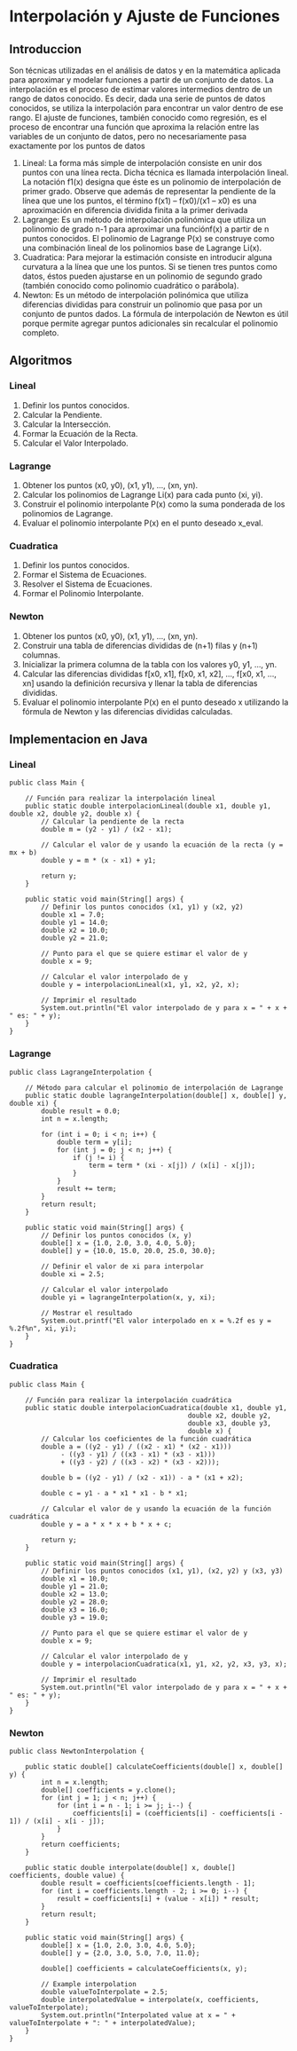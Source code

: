 # Interpolación y Ajuste de Funciones

## Introduccion

Son técnicas utilizadas en el análisis de datos y en la matemática aplicada para aproximar y modelar funciones a partir de un conjunto de datos. La interpolación es el proceso de estimar valores intermedios dentro de un rango de datos conocido. Es decir, dada una serie de puntos de datos conocidos, se utiliza la interpolación para encontrar un valor dentro de ese rango. El ajuste de funciones, también conocido como regresión, es el proceso de encontrar una función que aproxima la relación entre las variables de un conjunto de datos, pero no necesariamente pasa exactamente por los puntos de datos

1. Lineal: La forma más simple de interpolación consiste en unir dos puntos con una línea recta. Dicha técnica es llamada interpolación lineal. La notación f1(x) designa que éste es un polinomio de interpolación de primer grado. Observe que además de representar la pendiente de la línea que une los puntos, el término f(x1) – f(x0)/(x1 – x0) es una aproximación en diferencia dividida finita a la primer derivada
2. Lagrange: Es un método de interpolación polinómica que utiliza un polinomio de grado n-1 para aproximar una funciónf(x) a partir de n puntos conocidos. El polinomio de Lagrange P(x) se construye como una combinación lineal de los polinomios base de Lagrange Li(x).
3. Cuadratica: Para mejorar la estimación consiste en introducir alguna curvatura a la línea que une los puntos. Si se tienen tres puntos como datos, éstos pueden ajustarse en un polinomio de segundo grado (también conocido como polinomio cuadrático o parábola).
4. Newton: Es un método de interpolación polinómica que utiliza diferencias divididas para construir un polinomio que pasa por un conjunto de puntos dados. La fórmula de interpolación de Newton es útil porque permite agregar puntos adicionales sin recalcular el polinomio completo.

## Algoritmos

### Lineal
1. Definir los puntos conocidos.
2. Calcular la Pendiente.
3. Calcular la Intersección.
4. Formar la Ecuación de la Recta.
5. Calcular el Valor Interpolado.

### Lagrange
1. Obtener los puntos (x0, y0), (x1, y1), ..., (xn, yn).
2. Calcular los polinomios de Lagrange Li(x) para cada punto (xi, yi).
3. Construir el polinomio interpolante P(x) como la suma ponderada de los polinomios de Lagrange.
4. Evaluar el polinomio interpolante P(x) en el punto deseado x_eval.

### Cuadratica
1. Definir los puntos conocidos.
2. Formar el Sistema de Ecuaciones.
3. Resolver el Sistema de Ecuaciones.
4. Formar el Polinomio Interpolante.

### Newton
1. Obtener los puntos (x0, y0), (x1, y1), ..., (xn, yn).
2. Construir una tabla de diferencias divididas de (n+1) filas y (n+1) columnas.
3. Inicializar la primera columna de la tabla con los valores y0, y1, ..., yn.
4. Calcular las diferencias divididas f[x0, x1], f[x0, x1, x2], ..., f[x0, x1, ..., xn] usando la definición recursiva y llenar la tabla de diferencias divididas.
5. Evaluar el polinomio interpolante P(x) en el punto deseado x utilizando la fórmula de Newton y las diferencias divididas calculadas.

## Implementacion en Java

### Lineal

    public class Main {
    
        // Función para realizar la interpolación lineal
        public static double interpolacionLineal(double x1, double y1, double x2, double y2, double x) {
            // Calcular la pendiente de la recta
            double m = (y2 - y1) / (x2 - x1);
        
            // Calcular el valor de y usando la ecuación de la recta (y = mx + b)
            double y = m * (x - x1) + y1;
        
            return y;
        }
    
        public static void main(String[] args) {
            // Definir los puntos conocidos (x1, y1) y (x2, y2)
            double x1 = 7.0;
            double y1 = 14.0;
            double x2 = 10.0;
            double y2 = 21.0;
        
            // Punto para el que se quiere estimar el valor de y
            double x = 9;
        
            // Calcular el valor interpolado de y
            double y = interpolacionLineal(x1, y1, x2, y2, x);
        
            // Imprimir el resultado
            System.out.println("El valor interpolado de y para x = " + x + " es: " + y);
        }
    }

### Lagrange

    public class LagrangeInterpolation {

        // Método para calcular el polinomio de interpolación de Lagrange
        public static double lagrangeInterpolation(double[] x, double[] y, double xi) {
            double result = 0.0;
            int n = x.length;

            for (int i = 0; i < n; i++) {
                double term = y[i];
                for (int j = 0; j < n; j++) {
                    if (j != i) {
                        term = term * (xi - x[j]) / (x[i] - x[j]);
                    }
                }
                result += term;
            }
            return result;
        }

        public static void main(String[] args) {
            // Definir los puntos conocidos (x, y)
            double[] x = {1.0, 2.0, 3.0, 4.0, 5.0};
            double[] y = {10.0, 15.0, 20.0, 25.0, 30.0};

            // Definir el valor de xi para interpolar
            double xi = 2.5;

            // Calcular el valor interpolado
            double yi = lagrangeInterpolation(x, y, xi);

            // Mostrar el resultado
            System.out.printf("El valor interpolado en x = %.2f es y = %.2f%n", xi, yi);
        }
    }

### Cuadratica

    public class Main {
    
        // Función para realizar la interpolación cuadrática
        public static double interpolacionCuadratica(double x1, double y1, 
                                                 double x2, double y2, 
                                                 double x3, double y3, 
                                                 double x) {
            // Calcular los coeficientes de la función cuadrática
            double a = ((y2 - y1) / ((x2 - x1) * (x2 - x1))) 
                 - ((y3 - y1) / ((x3 - x1) * (x3 - x1))) 
                 + ((y3 - y2) / ((x3 - x2) * (x3 - x2)));
        
            double b = ((y2 - y1) / (x2 - x1)) - a * (x1 + x2);
        
            double c = y1 - a * x1 * x1 - b * x1;
        
            // Calcular el valor de y usando la ecuación de la función cuadrática
            double y = a * x * x + b * x + c;
        
            return y;
        }
    
        public static void main(String[] args) {
            // Definir los puntos conocidos (x1, y1), (x2, y2) y (x3, y3)
            double x1 = 10.0;
            double y1 = 21.0;
            double x2 = 13.0;
            double y2 = 28.0;
            double x3 = 16.0;
            double y3 = 19.0;
        
            // Punto para el que se quiere estimar el valor de y
            double x = 9;
        
            // Calcular el valor interpolado de y
            double y = interpolacionCuadratica(x1, y1, x2, y2, x3, y3, x);
        
            // Imprimir el resultado
            System.out.println("El valor interpolado de y para x = " + x + " es: " + y);
        }
    }

### Newton

    public class NewtonInterpolation {

        public static double[] calculateCoefficients(double[] x, double[] y) {
            int n = x.length;
            double[] coefficients = y.clone();
            for (int j = 1; j < n; j++) {
                for (int i = n - 1; i >= j; i--) {
                    coefficients[i] = (coefficients[i] - coefficients[i - 1]) / (x[i] - x[i - j]);
                }
            }
            return coefficients;
        }

        public static double interpolate(double[] x, double[] coefficients, double value) {
            double result = coefficients[coefficients.length - 1];
            for (int i = coefficients.length - 2; i >= 0; i--) {
                result = coefficients[i] + (value - x[i]) * result;
            }
            return result;
        }

        public static void main(String[] args) {
            double[] x = {1.0, 2.0, 3.0, 4.0, 5.0};
            double[] y = {2.0, 3.0, 5.0, 7.0, 11.0};

            double[] coefficients = calculateCoefficients(x, y);

            // Example interpolation
            double valueToInterpolate = 2.5;
            double interpolatedValue = interpolate(x, coefficients, valueToInterpolate);
            System.out.println("Interpolated value at x = " + valueToInterpolate + ": " + interpolatedValue);
        }
    }
